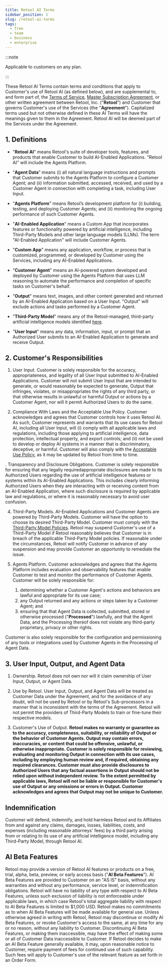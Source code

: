 ```yaml
---
title: Retool AI Terms
sidebar_position: 1
slug: /retool-ai-terms
tags:
  - free
  - team
  - business
  - enterprise
---
```


:::note

Applicable to customers on any plan.

:::

These Retool AI Terms contain terms and conditions that apply to Customer's use of Retool AI (as defined below), and are supplemental to, and form part of, the [Terms of Service](https://docs.retool.com/legal/customer-terms-of-service), [Master Subscription Agreement](https://docs.retool.com/legal/master-subscription-agreement), or other written agreement between Retool, Inc. ("**Retool**") and Customer that governs Customer's use of the Services (the "**Agreement**"). Capitalized terms used but not otherwise defined in these AI Terms will have the meanings given to them in the Agreement. Retool AI will be deemed part of the Services under the Agreement.

## 1. Definitions

- "**Retool AI**" means Retool's suite of developer tools, features, and products that enable Customer to build AI-Enabled Applications. "Retool AI" will include the Agents Platform.

- “**Agent Data**” means (i) all natural language instructions and prompts that Customer submits to the Agents Platform to configure a Customer Agent; and (ii) information submitted, accessed, received, and used by a Customer Agent in connection with completing a task, including User Input.
- “**Agents Platform**” means Retool’s development platform for (i) building, testing, and deploying Customer Agents; and (ii) monitoring the ongoing performance of such Customer Agents.
- "**AI-Enabled Application**" means a Custom App that incorporates  features or functionality powered by artificial intelligence, including Third-Party Models and other large language models (LLMs). The term "AI-Enabled Application" will include Customer Agents.
- "**Custom App**" means any application, workflow, or process that is customized, programmed, or developed by Customer using the Services, including any AI-Enabled Applications.
- "**Customer Agent**" means an AI-powered system developed and deployed by Customer using the Agents Platform that uses LLM reasoning to automate the performance and completion of specific tasks on Customer's behalf.
- "**Output**" means text, images, and other content generated and returned by an AI-Enabled Application based on a User Input. "Output" will exclude actions and tasks performed by a Customer Agent.
- "**Third-Party Model**" means any of the Retool-managed, third-party artificial intelligence models identified [here](./third-party-model-policies.md).
- "**User Input**" means any data, information, input, or prompt that an Authorized User submits to an AI-Enabled Application to generate and receive Output.

## 2. Customer's Responsibilities

  1. User Input. Customer is solely responsible for the accuracy, appropriateness, and legality of all User Input submitted to AI-Enabled Applications. Customer will not submit User Input that are intended to generate, or would reasonably be expected to generate, Output that infringes, violates, or misappropriates the rights of any third party, or that otherwise results in unlawful or harmful Output or actions by a Customer Agent, nor will it permit Authorized Users to do the same.

  2. Compliance With Laws and the Acceptable Use Policy. Customer acknowledges and agrees that Customer controls how it uses Retool AI. As such, Customer represents and warrants that its use cases for Retool AI, including all User Input, will (i) comply with all applicable laws and regulations, including those applying to artificial intelligence, data protection, intellectual property, and export controls; and (ii) not be used to develop or deploy AI systems in a manner that is discriminatory, deceptive, or harmful. Customer will also comply with the [Acceptable Use Policy](https://docs.retool.com/legal/acceptable-use-policy), as it may be updated by Retool from time to time.

  . Transparency and Disclosure Obligations. Customer is solely responsible for ensuring that any legally requiredappropriate disclosures are made to its Authorized Users regarding the use of artificial intelligence features or systems within its AI-Enabled Applications. This includes clearly informing Authorized Users when they are interacting with or receiving content from an AI-Enabled Application, where such disclosure is required by applicable law and regulations, or where it is reasonably necessary to avoid user confusion.

  4. Third-Party Models. AI-Enabled Applications and Customer Agents are powered by Third-Party Models. Customer will have the option to choose its desired Third-Party Model. Customer must comply with the [Third-Party Model Policies](./third-party-model-policies.md). Retool may suspend Customer's use of a Third-Party Model if Retool reasonably believes that Customer is in breach of the applicable Third-Party Model policies. If reasonable under the circumstances, Retool will notify Customer in advance of any suspension and may provide Customer an opportunity to remediate the issue.

5. Agents Platform. Customer acknowledges and agrees that the Agents Platform includes evaluation and observability features that enable Customer to test and monitor the performance of Customer Agents. Customer will be solely responsible for:
    1. determining whether a Customer Agent's actions and behaviors are lawful and appropriate for its use case;
    2. any Output returned and any actions or steps taken by a Customer Agent; and
    3. ensuring that that Agent Data is collected, submitted, stored or otherwise processed ("**Processed**") lawfully, and that the Agent Data, and the Processing thereof does not violate any third-party proprietary, privacy or other rights.

Customer is also solely responsible for the configuration and permissioning of any tools or integrations used by Customer Agents in the Processing of Agent Data.

## 3. User Input, Output, and Agent Data

1. Ownership. Retool does not own nor will it claim ownership of User Input, Output, or Agent Data.

2. Use by Retool. User Input, Output, and Agent Data will be treated as Customer Data under the Agreement, and for the avoidance of any doubt, will not be used by Retool or by Retool's Sub-processors in a manner that is inconsistent with the terms of the Agreement. Retool will not permit the providers of Third-Party Models to train or fine-tune their respective models.

3. Customer's Use of Output. **Retool makes no warranty or guarantee as to the accuracy, completeness, suitability, or reliability of Output or the behavior of Customer Agents. Output may contain errors, inaccuracies, or content that could be offensive, unlawful, or otherwise inappropriate. Customer is solely responsible for reviewing,  evaluating and monitoring Output in connection with its use cases, including by employing human review and, if required, obtaining any required clearances. Customer must also provide disclosures to Authorized Users that any factual assertions in Output should not be relied upon without independent review. To the extent permitted by applicable laws, Retool will not be liable or responsible for Customer's use of Output or any omissions or errors in Output. Customer acknowledges and agrees that Output may not be unique to Customer.**

## Indemnification

Customer will defend, indemnify, and hold harmless Retool and its Affiliates from and against any claims, damages, losses, liabilities, costs, and expenses (including reasonable attorneys' fees) by a third party arising from or relating to its use of any artificial intelligence model, including any Third-Party Model, through Retool AI.

## AI Beta Features

Retool may provide a version of Retool AI features or products on a free, trial, alpha, beta, preview, or early access basis ("**AI Beta Features**"). AI Beta Features are provided to Customer on an "AS IS" basis, without any warranties and without any performance, service level, or indemnification obligations. Retool will have no liability of any type with respect to AI Beta Features, unless such exclusion of liability is not enforceable under applicable laws, in which case Retool's total aggregate liability with respect to AI Beta Features is limited to $1,000 USD. Retool makes no commitments as to when AI Beta Features will be made available for general use. Unless otherwise agreed in writing with Retool, Retool may discontinue or modify AI Beta Features, or revoke Customer's access to the same, at any time for any or no reason, without any liability to Customer. Discontinuing AI Beta Features, or making them inaccessible, may have the effect of making some or all of Customer Data inaccessible to Customer. If Retool decides to make an AI Beta Feature generally available, it may, upon reasonable notice to Customer, require payment of fees for continued use of such capability. Such fees will apply to Customer's use of the relevant feature as set forth in an Order Form.